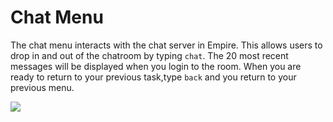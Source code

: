 # Chat Menu

The chat menu interacts with the chat server in Empire. This allows users to drop in and out of the chatroom by typing `chat`. The 20 most recent messages will be displayed when you login to the room. When you are ready to return to your previous task,type `back` and you return to your previous menu.

![](https/user-images.githubusercontent.com/2030220100280043-6846eb00-2f1c-11eb-9e61-4e2c54ca180e.jpg)
